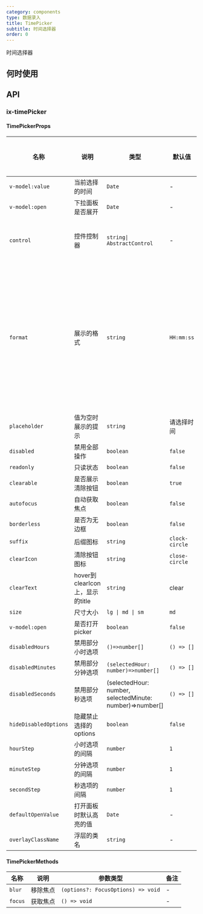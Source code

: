 ```yaml
---
category: components
type: 数据录入
title: TimePicker
subtitle: 时间选择器
order: 0
---
```


时间选择器

## 何时使用

## API

### ix-timePicker

#### TimePickerProps

 | 名称 | 说明 | 类型 | 默认值 | 全局配置 | 备注 |
 | ----- | ------ | ------ | ------- | -------- | ----- |
 | `v-model:value` | 当前选择的时间 | `Date` | - | - | - |
 | `v-model:open` | 下拉面板是否展开 | `Date` | - | - | - |
 | `control` | 控件控制器 | `string\| AbstractControl` | - | - | 当存在 control 时, 控件将由 AbstractControl 完全控制，此时 value 会失效 |
 | `format` | 展示的格式 | `string` | `HH:mm:ss` | - | 1. format的格式参考[dayjs](https://dayjs.gitee.io/docs/zh-CN/display/format) <br>2.如果传入的值有小写的`h`，如`hh:mm:ss`、`hh:mm`，会自动在后面加上a，变成`hh:mm:ss a`和`hh:mm a`，代表开启12小时进制<br>3. 会根据format的内容进行选项的展示，如`HH:mm`则不展示秒的选项 |
 | `placeholder` | 值为空时展示的提示 | `string` | 请选择时间 | - | - |
 | `disabled` | 禁用全部操作 | `boolean` |`false` | - | - |
 | `readonly` | 只读状态 |`boolean` |`false` | - | - |
 | `clearable` | 是否展示清除按钮 |`boolean` |`true` | ✅ | - |
 | `autofocus` | 自动获取焦点 |`boolean` |`false` | - | - |
 | `borderless` | 是否为无边框 |`boolean` |`false` | ✅ | - |
 | `suffix` | 后缀图标 |`string` | `clock-circle` | ✅ | - |
 | `clearIcon` | 清除按钮图标 |`string` | `close-circle` | ✅ | - |
 | `clearText` | hover到clearIcon上，显示的title |`string` | clear | ✅ | - |
 | `size` | 尺寸大小 | `lg \| md \| sm` | `md` | ✅ | - |
 | `v-model:open` | 是否打开picker |`boolean` |`false` | - | - |
 | `disabledHours` | 禁用部分小时选项 | `()=>number[]` | ``() => []`` | - | - |
 | `disabledMinutes` | 禁用部分分钟选项 | `(selectedHour: number)=>number[]` | `() => []` | - | - |
 | `disabledSeconds` | 禁用部分秒选项 | (selectedHour: number, selectedMinute: number)=>number[] | `() => []` | - | - |
 | `hideDisabledOptions` | 隐藏禁止选择的options |`boolean` |`false` | - | - |
 | `hourStep` | 小时选项的间隔 | `number` | `1` | - | - |
 | `minuteStep` | 分钟选项的间隔 | `number` | `1` | - | - |
 | `secondStep` | 秒选项的间隔 | `number` | `1` | - | - |
 | `defaultOpenValue` | 打开面板时默认高亮的值 | `Date` | - | - | 如果value不为空，则高亮value的值 |
 | `overlayClassName` | 浮层的类名 |`string` | - | - | - |

#### TimePickerMethods

| 名称 | 说明 | 参数类型 | 备注 |
| --- | --- | --- | --- |
| `blur` | 移除焦点 | `(options?: FocusOptions) => void` | - |
| `focus` | 获取焦点 | `() => void` | - |
